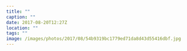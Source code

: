 ```yaml
---
title: ""
caption: ""
date: 2017-08-20T12:27Z
location: ""
tags: ""
image: /images/photos/2017/08/54b9319bc1779ed71da8d43d55416dbf.jpg
---
```

